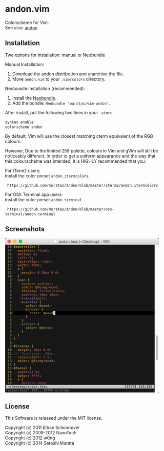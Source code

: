 # andon.vim
Colorscheme for Vim.  
See also: [andon](https://github.com/muratas/andon).

## Installation

Two options for installation: manual or Neobundle

Manual Installation:  
1. Download the andon distribution and unarchive the file.  
2. Move `andon.vim` to your `.vim/colors` directory.

Neobundle Installation (recommended):  
1. Install the [Neobundle](https://github.com/Shougo/neobundle.vim).  
2. Add the bundle: `Neobundle 'muratas/vim-andon'`.

After install, put the following two lines in your `.vimrc`.

    syntax enable
    colorscheme andon

By default, Vim will use the closest matching cterm equivalent of the RGB colours.

However, Due to the limited 256 palette, colours in Vim and gVim will still be noticeably different. In order to get a uniform appearance and the way that this colourscheme was intended, it is HIGHLY recommended that you:

For iTerm2 users:  
Install the color preset `andon.itermcolors`.

     https://github.com/muratas/andon/blob/master/iterm2/andon.itermcolors

For OSX Terminal.app users:  
Install the color preset `andon.terminal`.

     https://github.com/muratas/andon/blob/master/osx-terminal/andon.terminal

## Screenshots

![screenshot](https://github.com/muratas/andon/raw/master/doc/images/screenshot01.png)

## License
This Software is released under the MIT license.

Copyright (c) 2011 Ethan Schoonover  
Copyright (c) 2009-2012 NanoTech  
Copyright (c) 2012 w0ng  
Copyright (c) 2014 Satoshi Murata
